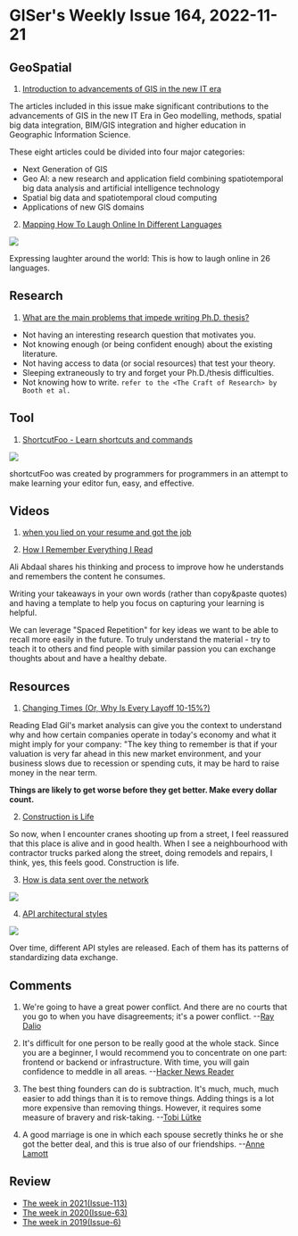 # GISer's Weekly Issue 164, 2022-11-21

## GeoSpatial

1. [Introduction to advancements of GIS in the new IT era](https://www.tandfonline.com/doi/full/10.1080/19475683.2021.1890920)

The articles included in this issue make significant contributions to the advancements of GIS in the new IT Era in Geo modelling, methods, spatial big data integration, BIM/GIS integration and higher education in Geographic Information Science.

These eight articles could be divided into four major categories:

- Next Generation of GIS
- Geo AI: a new research and application field combining spatiotemporal big data analysis and artificial intelligence technology
- Spatial big data and spatiotemporal cloud computing
- Applications of new GIS domains

2. [Mapping How To Laugh Online In Different Languages](https://preply.com/en/d/laughing-around-the-world-map--lp)

![](https://avatars.preply.com/inbound/media/20220405/Preply_Laugh_map.jpg)

Expressing laughter around the world: This is how to laugh online in 26 languages.

## Research

1. [What are the main problems that impede writing Ph.D. thesis?](https://www.quora.com/What-are-the-main-problems-that-impede-writing-PhD-thesis)

- Not having an interesting research question that motivates you.
- Not knowing enough (or being confident enough) about the existing literature.
- Not having access to data (or social resources) that test your theory.
- Sleeping extraneously to try and forget your Ph.D./thesis difficulties.
- Not knowing how to write. `refer to the <The Craft of Research> by Booth et al.`

## Tool

1. [ShortcutFoo - Learn shortcuts and commands](https://www.shortcutfoo.com/)

![](https://assets.bestxtools.com/s1/main/images/2022-11-17-15-50-01.png)

shortcutFoo was created by programmers for programmers in an attempt to make learning your editor fun, easy, and effective.

## Videos

1. [when you lied on your resume and got the job](https://nitter.net/darylginn/status/1592082675653042176)

2. [How I Remember Everything I Read](https://www.youtube.com/watch?v=AjoxkxM_I5g)

Ali Abdaal shares his thinking and process to improve how he understands and remembers the content he consumes.

Writing your takeaways in your own words (rather than copy&paste quotes) and having a template to help you focus on capturing your learning is helpful.

We can leverage "Spaced Repetition" for key ideas we want to be able to recall more easily in the future. To truly understand the material - try to teach it to others and find people with similar passion you can exchange thoughts about and have a healthy debate.

## Resources

1. [Changing Times (Or, Why Is Every Layoff 10-15%?)](https://blog.eladgil.com/p/changing-times-or-why-is-every-layoff)

Reading Elad Gil's market analysis can give you the context to understand why and how certain companies operate in today's economy and what it might imply for your company: "The key thing to remember is that if your valuation is very far ahead in this new market environment, and your business slows due to recession or spending cuts, it may be hard to raise money in the near term.

**Things are likely to get worse before they get better. Make every dollar count.**

2. [Construction is Life](https://kk.org/thetechnium/construction-is-life/)

So now, when I encounter cranes shooting up from a street, I feel reassured that this place is alive and in good health. When I see a neighbourhood with contractor trucks parked along the street, doing remodels and repairs, I think, yes, this feels good. Construction is life.

3. [How is data sent over the network](https://blog.bytebytego.com/p/twitter-architecture-2022-vs-2012)

![](https://substackcdn.com/image/fetch/w_1456,c_limit,f_webp,q_auto:good,fl_progressive:steep/https%3A%2F%2Fbucketeer-e05bbc84-baa3-437e-9518-adb32be77984.s3.amazonaws.com%2Fpublic%2Fimages%2Fa08739cd-d73b-4dd9-85bb-41293c45696f_2048x1455.jpeg)

4. [API architectural styles](https://blog.bytebytego.com/p/twitter-architecture-2022-vs-2012)

![](https://substackcdn.com/image/fetch/w_1456,c_limit,f_webp,q_auto:good,fl_progressive:steep/https%3A%2F%2Fbucketeer-e05bbc84-baa3-437e-9518-adb32be77984.s3.amazonaws.com%2Fpublic%2Fimages%2F5904d59f-287c-41e1-958f-f79b46342abf_1200x1057.jpeg)

Over time, different API styles are released. Each of them has its patterns of standardizing data exchange.

## Comments

1. We're going to have a great power conflict. And there are no courts that you go to when you have disagreements; it's a power conflict.
   --[Ray Dalio](https://thehustle.co/ray-dalio-chat/)

2. It's difficult for one person to be really good at the whole stack. Since you are a beginner, I would recommend you to concentrate on one part: frontend or backend or infrastructure. With time, you will gain confidence to meddle in all areas.
   --[Hacker News Reader](https://news.ycombinator.com/item?id=31958516)

3. The best thing founders can do is subtraction. It's much, much, much easier to add things than it is to remove things. Adding things is a lot more expensive than removing things. However, it requires some measure of bravery and risk-taking.
   --[Tobi Lütke](https://fs.blog/knowledge-project-podcast-transcripts/tobi-lutke-152/)

4. A good marriage is one in which each spouse secretly thinks he or she got the better deal, and this is true also of our friendships.
   --[Anne Lamott](https://fs.blog/brain-food/november-20-2022/)

## Review

- [The week in 2021(Issue-113)](https://github.com/lkcozy/weekly/blob/master/docs/2021/issue-113.md)
- [The week in 2020(Issue-63)](https://github.com/lkcozy/weekly/blob/master/docs/2020/issue-63.md)
- [The week in 2019(Issue-6)](https://github.com/lkcozy/weekly/blob/master/docs/2019/issue-6.md)
